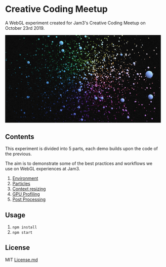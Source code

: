 # Creative Coding Meetup

A WebGL experiment created for Jam3's Creative Coding Meetup on October 23rd 2019.

![alt text](screenshot.gif 'WebGL experiment')

## Contents

This experiment is divided into 5 parts, each demo builds upon the code of the previous.

The aim is to demonstrate some of the best practices and workflows we use on WebGL experiences at Jam3.

1. [Environment](src/js/1-environment)
2. [Particles](src/js/2-particles)
3. [Context resizing](src/js/3-context-resizing)
4. [GPU Profiling](src/js/4-gpu-profiling)
5. [Post Processing](src/js/5-post-processing)

## Usage

1. `npm install`
2. `npm start`

## License

MIT [License.md](LICENSE.md)
